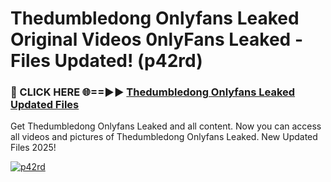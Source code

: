 # Thedumbledong Onlyfans Leaked Original Videos 0nlyFans Leaked - Files Updated! (p42rd)

<h3>🔴 CLICK HERE 🌐==►► <a href="https://tinyurl.com/3hn5wdd3" rel="nofollow">Thedumbledong Onlyfans Leaked Updated Files</a></h3>

Get Thedumbledong Onlyfans Leaked and all content. Now you can access all videos and pictures of Thedumbledong Onlyfans Leaked. New Updated Files 2025!

[![p42rd](https://i.imgur.com/4HnBqBT.gif)](https://tinyurl.com/3hn5wdd3)
